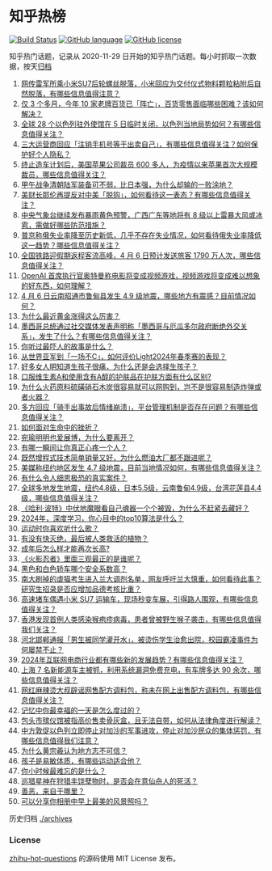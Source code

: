 # 知乎热榜
[![Build Status](https://github.com/ToWeLong/zhihu-hot-questions/workflows/CI/badge.svg)](https://github.com/ToWeLong/zhihu-hot-questions/actions)
[![GitHub language](https://img.shields.io/badge/language-golang-orange.svg)](https://golang.org/)
[![GitHub license](https://img.shields.io/github/license/ToWeLong/zhihu-hot-questions)](https://github.com/ToWeLong/zhihu-hot-questions/blob/main/LICENSE)

知乎热门话题，记录从 2020-11-29 日开始的知乎热门话题。每小时抓取一次数据，按天[归档](./archives)

<!-- BEGIN -->

1. [网传雷军所乘小米SU7后轮螺丝脱落，小米回应为交付仪式物料颗粒粘附后自然脱落，有哪些信息值得注意？](https://www.zhihu.com/question/651876195)
1. [仅 3 个多月，今年 10 家老牌百货已「阵亡」，百货零售面临哪些困难？该如何解决？](https://www.zhihu.com/question/651876029)
1. [全球 28 个以色列驻外使馆在 5 日临时关闭，以色列当地局势如何？有哪些信息值得关注？](https://www.zhihu.com/question/651879239)
1. [三大运营商回应「注销手机号等于出卖自己」，有哪些信息值得关注？如何保护好个人隐私？](https://www.zhihu.com/question/651875229)
1. [终止造车计划后，美国苹果公司裁员 600 多人，为疫情以来苹果首次大规模裁员，哪些信息值得关注？](https://www.zhihu.com/question/651918106)
1. [甲午战争清朝陆军装备可不弱，比日本强，为什么却输的一败涂地？](https://www.zhihu.com/question/648902983)
1. [美财长耶伦再提反对中美「脱钩」，如何看待这一表态？有哪些信息值得关注？](https://www.zhihu.com/question/651875415)
1. [中央气象台继续发布暴雨黄色预警，广西广东等地将有 8 级以上雷暴大风或冰雹，需做好哪些防范措施？](https://www.zhihu.com/question/651886287)
1. [普京称俄失业率降至历史新低，几乎不存在失业情况，如何看待俄失业率降低这一趋势？哪些信息值得关注？](https://www.zhihu.com/question/651937191)
1. [全国铁路迎假期返程客流高峰，4 月 6 日预计发送旅客 1790 万人次，哪些信息值得关注？](https://www.zhihu.com/question/651878654)
1. [OpenAI 首席执行官奥特曼称电影将变成视频游戏，视频游戏将变成难以想象的好东西，如何理解？](https://www.zhihu.com/question/651796208)
1. [4 月 6 日云南昭通市鲁甸县发生 4.9 级地震，哪些地方有震感？目前情况如何？](https://www.zhihu.com/question/651892079)
1. [为什么最近黄金涨得这么厉害？](https://www.zhihu.com/question/648341085)
1. [墨西哥总统通过社交媒体发表声明称「墨西哥与厄瓜多尔政府断绝外交关系」，发生了什么？有哪些信息值得关注？](https://www.zhihu.com/question/651910177)
1. [你听过最吓人的故事是什么？](https://www.zhihu.com/question/265232659)
1. [从世界亚军到「一场不C」，如何评价Light2024年春季赛的表现？](https://www.zhihu.com/question/651893760)
1. [好多女人明知道生孩子很痛，为什么还是会选择生孩子？](https://www.zhihu.com/question/651493428)
1. [口服维生素A和使用含有A醇的护肤品在护肤方面有什么区别?](https://www.zhihu.com/question/648118458)
1. [为什么火药原料硫磺硝石木炭很容易就可以网购到，岂不是很容易制造炸弹或者火器？](https://www.zhihu.com/question/651334271)
1. [多方回应「骑手出事故后情绪崩溃」，平台管理机制是否存在问题？有哪些信息值得关注？](https://www.zhihu.com/question/651883147)
1. [如何面对生命中的挫折？](https://www.zhihu.com/question/651919469)
1. [宛瑜明明也爱展博，为什么要离开？](https://www.zhihu.com/question/443423809)
1. [有哪一瞬间让你真正心疼一个人？](https://www.zhihu.com/question/269493537)
1. [既然增程式技术简单销量又好，为什么燃油大厂都不跟进呢？](https://www.zhihu.com/question/639489910)
1. [美媒称纽约地区发生 4.7 级地震，目前当地情况如何，有哪些信息值得关注？](https://www.zhihu.com/question/651849553)
1. [有什么令人细思极恐的真实案件？](https://www.zhihu.com/question/334828112)
1. [全球多地发生地震，纽约4.8级，日本5.5级，云南鲁甸4.9级，台湾花莲县4.4级，哪些信息值得关注？](https://www.zhihu.com/question/651894458)
1. [《哈利·波特》中伏地魔眼看自己魂器一个个被毁，为什么不赶紧去藏好？](https://www.zhihu.com/question/29722417)
1. [2024年，深度学习，你心目中的top10算法是什么？](https://www.zhihu.com/question/638660013)
1. [运动时你喜欢听什么歌？](https://www.zhihu.com/question/651875217)
1. [有没有快灭绝，最后被人类救活的植物？](https://www.zhihu.com/question/646267393)
1. [成年后怎么样才能再次长高?](https://www.zhihu.com/question/22172002)
1. [《火影忍者》里面三观最正的是谁呢？](https://www.zhihu.com/question/325629755)
1. [黑色和白色轿车哪个安全系数高？](https://www.zhihu.com/question/651891476)
1. [南大刷掉的虐猫考生进入兰大调剂名单，网友呼吁兰大慎重，如何看待此事？研究生招录是否应增加品德考核比重？](https://www.zhihu.com/question/651939361)
1. [高速堵车偶遇小米 SU7 运输车，现场秒变车展，引得路人围观，有哪些信息值得关注？](https://www.zhihu.com/question/651926013)
1. [香港发现首例人类感染猴疱疹病毒，患者曾被野生猴子袭击，有哪些信息值得我们关注？](https://www.zhihu.com/question/651816648)
1. [河北邯郸通报「男生被同学灌开水」，被烫伤学生治愈出院，校园霸凌事件为何屡禁不止？](https://www.zhihu.com/question/651793668)
1. [2024年互联网电商行业都有哪些新的发展趋势？有哪些信息值得关注？](https://www.zhihu.com/question/651838552)
1. [上海 7 名新能源车主被抓，利用系统漏洞免费充电，有车牌多达 90 余次，哪些信息值得关注？](https://www.zhihu.com/question/651918098)
1. [网红麻辣烫大叔辟谣网售配方调料包，称未在网上出售配方调料包，有哪些信息值得关注？](https://www.zhihu.com/question/651878611)
1. [记忆中你最幸福的一天是怎么度过的？](https://www.zhihu.com/question/651803264)
1. [包头市殡仪馆被指高价售卖骨灰盒，且无法自带，如何从法律角度进行解读？](https://www.zhihu.com/question/651879468)
1. [中方敦促以色列立即停止对加沙的军事进攻，停止对加沙民众的集体惩罚，有哪些信息值得我们注意？](https://www.zhihu.com/question/651883530)
1. [为什么黄宗羲认为地方志不可信？](https://www.zhihu.com/question/597654282)
1. [孩子是易敏体质，有哪些运动适合他？](https://www.zhihu.com/question/651893511)
1. [你小时候最难忘的是什么？](https://www.zhihu.com/question/648899837)
1. [巡猎星神在狩猎丰饶孽物时，是否会在意仙舟人的死活？](https://www.zhihu.com/question/624706950)
1. [善恶，来自于哪里？](https://www.zhihu.com/question/650797606)
1. [可以分享你相册中早上最美的风景照吗？](https://www.zhihu.com/question/650481715)

<!-- END -->

历史归档 [./archives](./archives)


### License
[zhihu-hot-questions](https://github.com/towelong/zhihu-hot-questions) 的源码使用 MIT License 发布。
